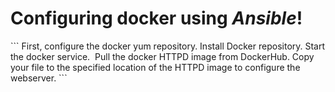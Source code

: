 <h1>Configuring docker using <i>Ansible</i>!</h1>
```
First, configure the docker yum repository.
Install Docker repository.
Start the docker service. 
Pull the docker HTTPD image from DockerHub.
Copy your file to the specified location of the HTTPD image to configure the webserver.
```
